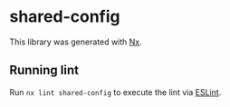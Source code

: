 # shared-config

This library was generated with [Nx](https://nx.dev).

## Running lint

Run `nx lint shared-config` to execute the lint via [ESLint](https://eslint.org/).
